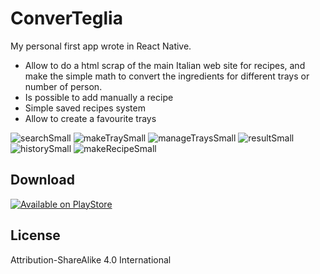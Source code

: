 # ConverTeglia
My personal first app wrote in React Native.
* Allow to do a html scrap of the main Italian web site for recipes, and make the simple math to convert the ingredients for different trays or number of person.
* Is possible to add manually a recipe
* Simple saved recipes system
* Allow to create a favourite trays



![searchSmall](https://user-images.githubusercontent.com/66016281/111286387-6ecfae80-8642-11eb-9d77-a4266ca431dd.jpg)
![makeTraySmall](https://user-images.githubusercontent.com/66016281/111286755-d1c14580-8642-11eb-96ca-721ad6e3d8d9.jpg)
![manageTraysSmall](https://user-images.githubusercontent.com/66016281/111286758-d259dc00-8642-11eb-863c-467c4d65fc4f.jpg)
![resultSmall](https://user-images.githubusercontent.com/66016281/111286760-d2f27280-8642-11eb-9eef-c6589d1bdf8c.jpg)
![historySmall](https://user-images.githubusercontent.com/66016281/111286762-d2f27280-8642-11eb-82fa-0696845c24ab.jpg)
![makeRecipeSmall](https://user-images.githubusercontent.com/66016281/111286765-d2f27280-8642-11eb-9b9d-265665745d57.jpg)

## Download
[![Available on PlayStore](https://user-images.githubusercontent.com/66016281/111291042-0cc57800-8647-11eb-8a4d-fb7779623122.png)](https://play.google.com/store/apps/details?id=com.converteglia)
## License
Attribution-ShareAlike 4.0 International
